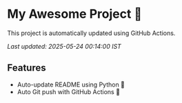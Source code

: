 # My Awesome Project 🚀

This project is automatically updated using GitHub Actions.

_Last updated: 2025-05-24 00:14:00 IST_

## Features
- Auto-update README using Python 🐍
- Auto Git push with GitHub Actions 🤖
